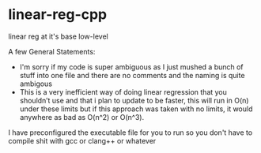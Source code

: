 # linear-reg-cpp
linear reg at it's base low-level

A few General Statements:
 * I'm sorry if my code is super ambiguous as I just mushed a bunch of stuff into one file and there are no comments and the naming is quite ambigous
 * This is a very inefficient way of doing linear regression that you shouldn’t use and that i plan to update to be faster, this will run in O(n) under these limits but if this approach was taken with no limits, it would anywhere as bad as O(n^2) or O(n^3).

I have preconfigured the executable file for you to run so you don't have to compile shit with gcc or clang++ or whatever
